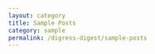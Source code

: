 ```yaml
---
layout: category
title: Sample Posts
category: sample
permalink: /digress-digest/sample-posts
---
```

